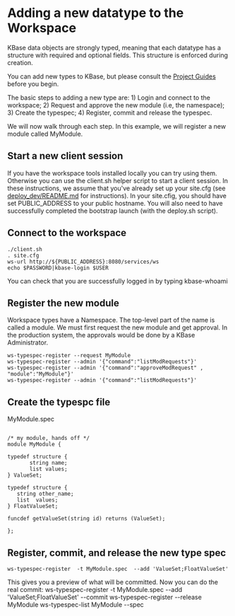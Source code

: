 # Adding a new datatype to the Workspace

KBase data objects are strongly typed, meaning that each datatype has a structure with required and optional fields.  This structure is enforced during creation.

You can add new types to KBase, but please consult the [Project Guides](https://github.com/kbase/project_guides) before you begin.

The basic steps to adding a new type are: 1) Login and connect to the workspace; 2) Request and approve the new module (i.e, the namespace); 3) Create the typespec; 4) Register, commit and release the typespec.

We will now walk through each step.  In this example, we will register a new module called MyModule.

## Start a new client session

If you have the workspace tools installed locally you can try using them.  Otherwise you can use the client.sh helper script to start a client session. In these instructions, we assume that you've already set up your site.cfg (see [deploy_dev/README.md](https://github.com/kbaseIncubator/deploy_dev/) for instructions). In your site.cfig, you should have set PUBLIC_ADDRESS to your public hostname. You will also need to have successfully completed the bootstrap launch (with the deploy.sh script).

## Connect to the workspace

    ./client.sh
    . site.cfg
    ws-url http://${PUBLIC_ADDRESS}:8080/services/ws
    echo $PASSWORD|kbase-login $USER
You can check that you are successfully logged in by typing
    kbase-whoami

## Register the new module

Workspace types have a Namespace.  The top-level part of the name is called a module.  We must first request the new module and get approval.  In the production system, the approvals would be done by a KBase Administrator.

    ws-typespec-register --request MyModule
    ws-typespec-register --admin '{"command":"listModRequests"}'
    ws-typespec-register --admin '{"command":"approveModRequest" , "module":"MyModule"}'
    ws-typespec-register --admin '{"command":"listModRequests"}'

## Create the typespc file

MyModule.spec
<pre><code>
/* my module, hands off */
module MyModule {

typedef structure {
       string name;
       list<int> values;
} ValueSet;

typedef structure {
   string other_name;
   list <float> values;
} FloatValueSet;

funcdef getValueSet(string id) returns (ValueSet);

};
</code></pre>

## Register, commit, and release the new type spec

    ws-typespec-register  -t MyModule.spec  --add 'ValueSet;FloatValueSet'
This gives you a preview of what will be committed. Now you can do the real commit:
    ws-typespec-register  -t MyModule.spec  --add 'ValueSet;FloatValueSet' --commit
    ws-typespec-register --release MyModule
    ws-typespec-list MyModule --spec
